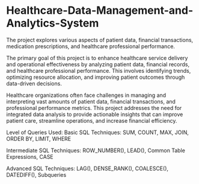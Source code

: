 # Healthcare-Data-Management-and-Analytics-System
The project explores various aspects of patient data, financial transactions, medication prescriptions, and healthcare professional performance.

The primary goal of this project is to enhance healthcare service delivery and operational effectiveness by analyzing patient data, financial records, and healthcare professional performance. This involves identifying trends, optimizing resource allocation, and improving patient outcomes through data-driven decisions.

Healthcare organizations often face challenges in managing and interpreting vast amounts of patient data, financial transactions, and professional performance metrics. This project addresses the need for integrated data analysis to provide actionable insights that can improve patient care, streamline operations, and increase financial efficiency.

Level of Queries Used:
Basic SQL Techniques: SUM, COUNT, MAX, JOIN, ORDER BY, LIMIT, WHERE

Intermediate SQL Techniques: ROW_NUMBER(), LEAD(), Common Table Expressions, CASE

Advanced SQL Techniques: LAG(), DENSE_RANK(), COALESCE(), DATEDIFF(), Subqueries
